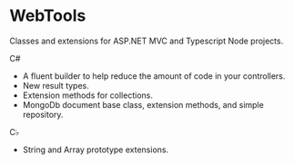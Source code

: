 # WebTools

Classes and extensions for ASP.NET MVC and Typescript Node projects.

C#
* A fluent builder to help reduce the amount of code in your controllers.
* New result types.
* Extension methods for collections.
* MongoDb document base class, extension methods, and simple repository.

C♭
* String and Array prototype extensions.
